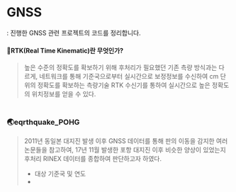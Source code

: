 # GNSS
  
 : 진행한 GNSS 관련 프로젝트의 코드를 정리합니다.
     
#### 🚩RTK(Real Time Kinematic)란 무엇인가?
 >높은 수준의 정확도를 확보하기 위해 후처리가 필요했던 기존 측량 방식과는 다르게, 네트워크를 통해 기준국으로부터 실시간으로 보정정보를 수신하여 cm 단위의 정확도를 확보하는 측량기술
 RTK 수신기를 통하여 실시간으로 높은 정확도의 위치정보를 얻을 수 있다.
  
### <br> 🌏eqrthquake_POHG
 >2011년 동일본 대지진 발생 이후 GNSS 데이터를 통해 판의 이동을 감지한 여러 논문들을 참고하여, 17년 11월 발생한 포항 대지진 이후 비슷한 양상이 있었는지 후처리 RINEX 데이터를 종합하여 판단하고자 하였다.
 >+ 대상 기준국 및 연도
 >+ 
